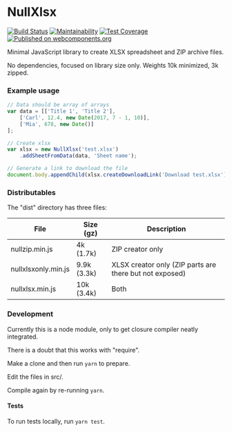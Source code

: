 NullXlsx
========

[![Build Status](https://travis-ci.org/Neovici/nullxlsx.svg?branch=master)](https://travis-ci.org/Neovici/nullxlsx)
[![Maintainability](https://api.codeclimate.com/v1/badges/64979759c180a78e9a77/maintainability)](https://codeclimate.com/github/Neovici/nullxlsx/maintainability)
[![Test Coverage](https://api.codeclimate.com/v1/badges/64979759c180a78e9a77/test_coverage)](https://codeclimate.com/github/Neovici/nullxlsx/test_coverage)
[![Published on webcomponents.org](https://img.shields.io/badge/webcomponents.org-not_published-red.svg)](https://www.webcomponents.org/element/Neovici/nullxlsx)

Minimal JavaScript library to create XLSX spreadsheet and ZIP archive files.

No dependencies, focused on library size only. Weights 10k minimized, 3k zipped.

### Example usage

```javascript
// Data should be array of arrays
var data = [['Title 1', 'Title 2'], 
	['Carl', 12.4, new Date(2017, 7 - 1, 10)], 
	['Mia', 678, new Date()]
];

// Create xlsx
var xlsx = new NullXlsx('test.xlsx')
	.addSheetFromData(data, 'Sheet name');

// Generate a link to download the file
document.body.appendChild(xlsx.createDownloadLink('Download test.xlsx'));
```

### Distributables
The "dist" directory has three files:  

File | Size (gz) |  Description
--- | --- | ---
nullzip.min.js | 4k (1.7k) | ZIP creator only
nullxlsxonly.min.js | 9.9k (3.3k) | XLSX creator only (ZIP parts are there but not exposed)
nullxlsx.min.js | 10k (3.4k) | Both

### Development

Currently this is a node module, only to get closure compiler neatly integrated.

There is a doubt that this works with "require".

Make a clone and then run `yarn` to prepare.

Edit the files in src/.

Compile again by re-running `yarn`.

#### Tests

To run tests locally, run `yarn test`.
